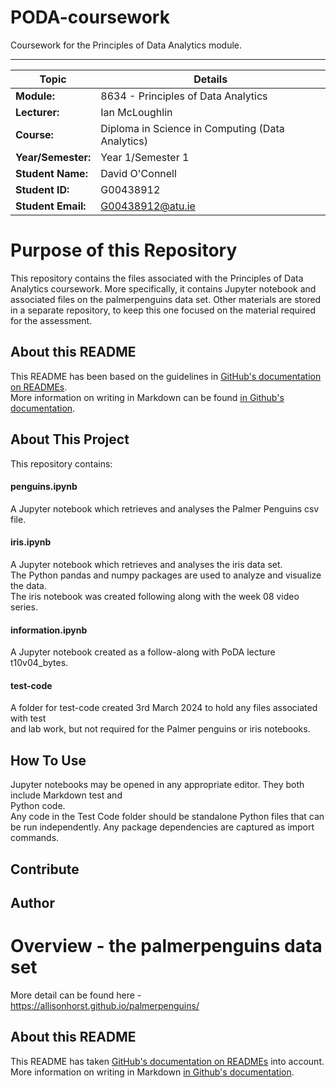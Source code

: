 # PODA-coursework
Coursework for the Principles of Data Analytics module.  
***  
  
| Topic | Details |
|---------|-------------|
| **Module:**  | 8634 - Principles of Data Analytics  |
| **Lecturer:**  | Ian McLoughlin  | 
| **Course:**  | Diploma in Science in Computing (Data Analytics)  |
| **Year/Semester:**  | Year 1/Semester 1  |
| **Student Name:**  | David O'Connell  |
| **Student ID:**  | G00438912  |
| **Student Email:**  | G00438912@atu.ie  |  

# Purpose of this Repository  
<a name="Purpose-of-this-Repository"></a>
This repository contains the files associated with the Principles of Data Analytics coursework. More specifically, it contains Jupyter notebook and associated files on the palmerpenguins data set. Other materials are stored in a separate repository, to keep this one focused on the material required for the assessment.

## About this README
This README has been based on the guidelines in [GitHub's documentation on READMEs](https://docs.github.com/en/repositories/managing-your-repositorys-settings-and-features/customizing-your-repository/about-readmes).  
More information on writing in Markdown can be found [in Github's documentation](https://docs.github.com/en/get-started/writing-on-github/getting-started-with-writing-and-formatting-on-github/basic-writing-and-formatting-syntax). 

## About This Project  
This repository contains:  
#### penguins.ipynb
A Jupyter notebook which retrieves and analyses the Palmer Penguins csv file.  
#### iris.ipynb
A Jupyter notebook which retrieves and analyses the iris data set.  
The Python pandas and numpy packages are used to analyze and visualize the data.  
The iris notebook was created following along with the week 08 video series.  
#### information.ipynb
A Jupyter notebook created as a follow-along with PoDA lecture t10v04_bytes.
#### test-code
A folder for test-code created 3rd March 2024 to hold any files associated with test  
and lab work, but not required for the Palmer penguins or iris notebooks.  

## How To Use  
Jupyter notebooks may be opened in any appropriate editor. They both include Markdown test and  
Python code.  
Any code in the Test Code folder should be standalone Python files that can be run independently.
Any package dependencies are captured as import commands.  

## Contribute

## Author

# Overview - the palmerpenguins data set

More detail can be found here -https://allisonhorst.github.io/palmerpenguins/


## About this README
This README has taken [GitHub's documentation on READMEs](https://docs.github.com/en/repositories/managing-your-repositorys-settings-and-features/customizing-your-repository/about-readmes) into account.  
More information on writing in Markdown [in Github's documentation](https://docs.github.com/en/get-started/writing-on-github/getting-started-with-writing-and-formatting-on-github/basic-writing-and-formatting-syntax).  
